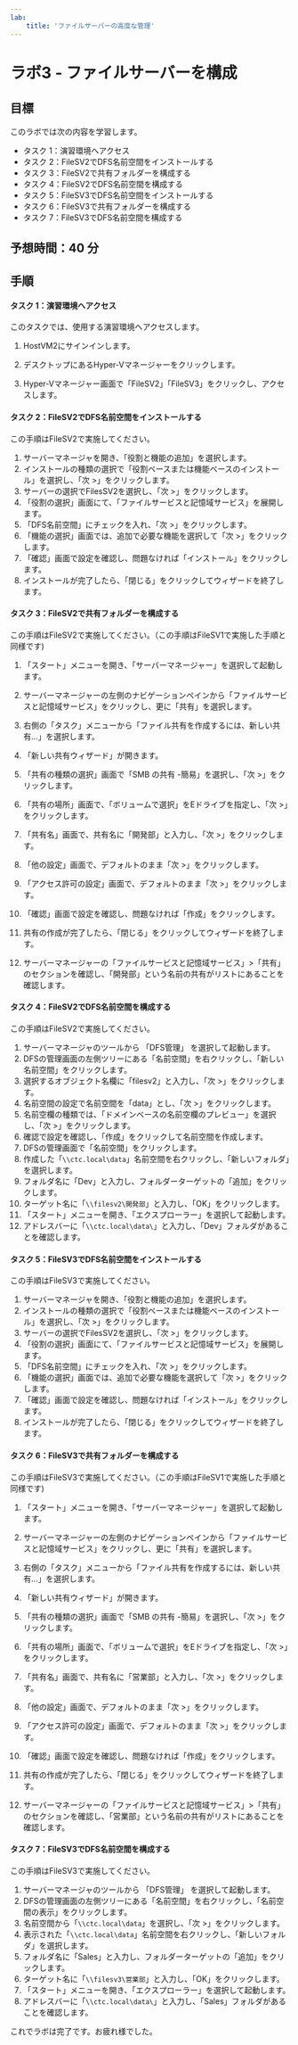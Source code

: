 ```yaml
---
lab:
    title: 'ファイルサーバーの高度な管理'
---
```


# ラボ3  - ファイルサーバーを構成

## 目標

このラボでは次の内容を学習します。

- タスク 1：演習環境へアクセス
- タスク 2：FileSV2でDFS名前空間をインストールする
- タスク 3：FileSV2で共有フォルダーを構成する
- タスク 4：FileSV2でDFS名前空間を構成する
- タスク 5：FileSV3でDFS名前空間をインストールする
- タスク 6：FileSV3で共有フォルダーを構成する
- タスク 7：FileSV3でDFS名前空間を構成する



## 予想時間：40  分



## 手順

#### タスク 1：演習環境へアクセス

このタスクでは、使用する演習環境へアクセスします。

1. HostVM2にサインインします。

1. デスクトップにあるHyper-Vマネージャーをクリックします。

1. Hyper-Vマネージャー画面で「FileSV2」「FileSV3」をクリックし、アクセスします。

   

#### タスク 2：FileSV2でDFS名前空間をインストールする

この手順はFileSV2で実施してください。

1. サーバーマネージャを開き、「役割と機能の追加」を選択します。
2. インストールの種類の選択で「役割ベースまたは機能ベースのインストール」を選択し、「次 >」をクリックします。
3. サーバーの選択でFilesSV2を選択し、「次 >」をクリックします。
4. 「役割の選択」画面にて、「ファイルサービスと記憶域サービス」を展開します。
5. 「DFS名前空間」にチェックを入れ、「次 >」をクリックします。
6. 「機能の選択」画面では、追加で必要な機能を選択して「次 >」をクリックします。
7. 「確認」画面で設定を確認し、問題なければ「インストール」をクリックします。
8. インストールが完了したら、「閉じる」をクリックしてウィザードを終了します。



#### タスク 3：FileSV2で共有フォルダーを構成する

この手順はFileSV2で実施してください。（この手順はFileSV1で実施した手順と同様です)

1. 「スタート」メニューを開き、「サーバーマネージャー」を選択して起動します。

2. サーバーマネージャーの左側のナビゲーションペインから「ファイルサービスと記憶域サービス」をクリックし、更に「共有」を選択します。

3. 右側の「タスク」メニューから「ファイル共有を作成するには、新しい共有...」を選択します。

4. 「新しい共有ウィザード」が開きます。

5. 「共有の種類の選択」画面で「SMB の共有 -簡易」を選択し、「次 >」をクリックします。

6. 「共有の場所」画面で、「ボリュームで選択」をEドライブを指定し、「次 >」をクリックします。

7. 「共有名」画面で、共有名に「開発部」と入力し、「次 >」をクリックします。

8. 「他の設定」画面で、デフォルトのまま「次 >」をクリックします。

9. 「アクセス許可の設定」画面で、デフォルトのまま「次 >」をクリックします。

10. 「確認」画面で設定を確認し、問題なければ「作成」をクリックします。

11. 共有の作成が完了したら、「閉じる」をクリックしてウィザードを終了します。

12. サーバーマネージャーの「ファイルサービスと記憶域サービス」>「共有」のセクションを確認し、「開発部」という名前の共有がリストにあることを確認します。




#### タスク 4：FileSV2でDFS名前空間を構成する

この手順はFileSV2で実施してください。

1. サーバーマネージャのツールから 「DFS管理」 を選択して起動します。
2. DFSの管理画面の左側ツリーにある「名前空間」を右クリックし、「新しい名前空間」をクリックします。
3. 選択するオブジェクト名欄に「filesv2」と入力し、「次 >」をクリックします。
4. 名前空間の設定で名前空間を「data」とし、「次 >」をクリックします。
5. 名前空欄の種類では、「ドメインベースの名前空欄のプレビュー」を選択し、「次 >」をクリックします。
6. 確認で設定を確認し、「作成」をクリックして名前空間を作成します。
7. DFSの管理画面で「名前空間」をクリックします。
8. 作成した「`\\ctc.local\data`」名前空間を右クリックし、「新しいフォルダ」を選択します。
9. フォルダ名に「Dev」と入力し、フォルダーターゲットの「追加」をクリックします。
10. ターゲット名に「`\\filesv2\開発部`」と入力し、「OK」をクリックします。
11. 「スタート」メニューを開き、「エクスプローラー」を選択して起動します。
12. アドレスバーに「`\\ctc.local\data\`」と入力し、「Dev」フォルダがあることを確認します。



#### タスク 5：FileSV3でDFS名前空間をインストールする

この手順はFileSV3で実施してください。

1. サーバーマネージャを開き、「役割と機能の追加」を選択します。
2. インストールの種類の選択で「役割ベースまたは機能ベースのインストール」を選択し、「次 >」をクリックします。
3. サーバーの選択でFilesSV2を選択し、「次 >」をクリックします。
4. 「役割の選択」画面にて、「ファイルサービスと記憶域サービス」を展開します。
5. 「DFS名前空間」にチェックを入れ、「次 >」をクリックします。
6. 「機能の選択」画面では、追加で必要な機能を選択して「次 >」をクリックします。
7. 「確認」画面で設定を確認し、問題なければ「インストール」をクリックします。
8. インストールが完了したら、「閉じる」をクリックしてウィザードを終了します。



#### タスク 6：FileSV3で共有フォルダーを構成する

この手順はFileSV3で実施してください。（この手順はFileSV1で実施した手順と同様です)

1. 「スタート」メニューを開き、「サーバーマネージャー」を選択して起動します。

2. サーバーマネージャーの左側のナビゲーションペインから「ファイルサービスと記憶域サービス」をクリックし、更に「共有」を選択します。

3. 右側の「タスク」メニューから「ファイル共有を作成するには、新しい共有...」を選択します。

4. 「新しい共有ウィザード」が開きます。

5. 「共有の種類の選択」画面で「SMB の共有 -簡易」を選択し、「次 >」をクリックします。

6. 「共有の場所」画面で、「ボリュームで選択」をEドライブを指定し、「次 >」をクリックします。

7. 「共有名」画面で、共有名に「営業部」と入力し、「次 >」をクリックします。

8. 「他の設定」画面で、デフォルトのまま「次 >」をクリックします。

9. 「アクセス許可の設定」画面で、デフォルトのまま「次 >」をクリックします。

10. 「確認」画面で設定を確認し、問題なければ「作成」をクリックします。

11. 共有の作成が完了したら、「閉じる」をクリックしてウィザードを終了します。

12. サーバーマネージャーの「ファイルサービスと記憶域サービス」>「共有」のセクションを確認し、「営業部」という名前の共有がリストにあることを確認します。




#### タスク 7：FileSV3でDFS名前空間を構成する

この手順はFileSV3で実施してください。

1. サーバーマネージャのツールから 「DFS管理」 を選択して起動します。
2. DFSの管理画面の左側ツリーにある「名前空間」を右クリックし、「名前空間の表示」をクリックします。
3. 名前空間から「`\\ctc.local\data`」を選択し、「次 >」をクリックします。
4. 表示された「`\\ctc.local\data`」名前空間を右クリックし、「新しいフォルダ」を選択します。
5. フォルダ名に「Sales」と入力し、フォルダーターゲットの「追加」をクリックします。
6. ターゲット名に「`\\filesv3\営業部`」と入力し、「OK」をクリックします。
7. 「スタート」メニューを開き、「エクスプローラー」を選択して起動します。
8. アドレスバーに「`\\ctc.local\data\`」と入力し、「Sales」フォルダがあることを確認します。



これでラボは完了です。お疲れ様でした。
